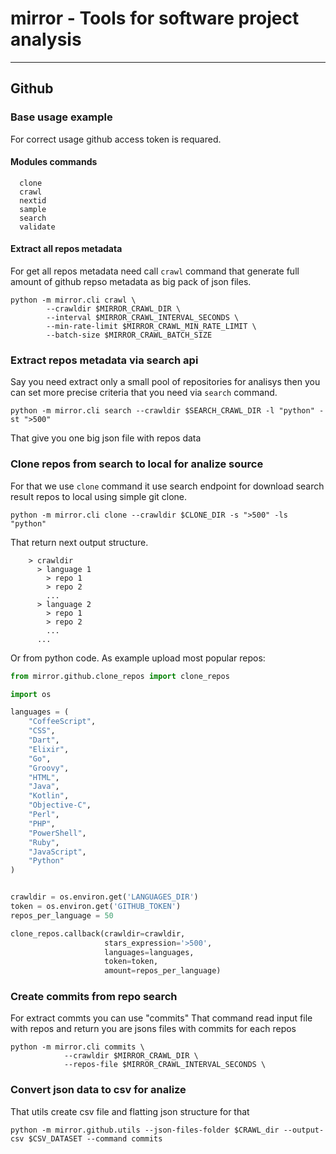 # mirror - Tools for software project analysis
___

## Github

### Base usage example

For correct usage github access token is requared.

#### Modules commands
```
  clone
  crawl
  nextid
  sample
  search
  validate
```

#### Extract all repos metadata

For get all repos metadata need call `crawl` command that generate full amount of github repso metadata as big pack of json files.

```
python -m mirror.cli crawl \
        --crawldir $MIRROR_CRAWL_DIR \
        --interval $MIRROR_CRAWL_INTERVAL_SECONDS \
        --min-rate-limit $MIRROR_CRAWL_MIN_RATE_LIMIT \
        --batch-size $MIRROR_CRAWL_BATCH_SIZE
```

### Extract repos metadata via search api

Say you need extract only a small pool of repositories for analisys then you can set more precise criteria that you need via `search` command.

```
python -m mirror.cli search --crawldir $SEARCH_CRAWL_DIR -l "python" -st ">500"
```

That give you one big json file with repos data


### Clone repos from search to local for analize source

For that we use `clone` command it use search endpoint for download search result repos to local using simple git clone.
```
python -m mirror.cli clone --crawldir $CLONE_DIR -s ">500" -ls "python"
```

That return next output structure.

```
    > crawldir
      > language 1
        > repo 1
        > repo 2
        ...
      > language 2
        > repo 1
        > repo 2
        ...
      ...
```

Or from python code. As example upload most popular repos:
```python
from mirror.github.clone_repos import clone_repos

import os 

languages = (
    "CoffeeScript",
    "CSS",
    "Dart",
    "Elixir",
    "Go",
    "Groovy",
    "HTML",
    "Java",
    "Kotlin",
    "Objective-C",
    "Perl",
    "PHP",
    "PowerShell",
    "Ruby",
    "JavaScript",
    "Python"
)


crawldir = os.environ.get('LANGUAGES_DIR')
token = os.environ.get('GITHUB_TOKEN')
repos_per_language = 50

clone_repos.callback(crawldir=crawldir,
                     stars_expression='>500',
                     languages=languages,
                     token=token,
                     amount=repos_per_language)
```

### Create commits from repo search

For extract commts you can use "commits"
That command read input file with repos and return you are jsons files with commits for each repos 

```
python -m mirror.cli commits \
            --crawldir $MIRROR_CRAWL_DIR \
            --repos-file $MIRROR_CRAWL_INTERVAL_SECONDS \
```


### Convert json data to csv for analize

That utils create csv file and flatting json structure for that

```
python -m mirror.github.utils --json-files-folder $CRAWL_dir --output-csv $CSV_DATASET --command commits
```